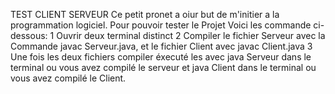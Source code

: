 TEST CLIENT SERVEUR
Ce petit pronet a oiur but de m'initier a la programmation logiciel.
Pour pouvoir tester le Projet Voici les commande ci-dessous:
  1 Ouvrir deux terminal distinct
  2 Compiler le fichier Serveur avec la Commande javac Serveur.java, et le fichier Client avec javac Client.java
  3 Une fois les deux fichiers compiler éxecuté les avec java Serveur dans le terminal ou vous avez compilé le serveur et java Client dans le terminal ou vous avez compilé le Client.
